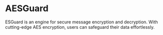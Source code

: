 # AESGuard
ESGuard is an engine for secure message encryption and decryption. With cutting-edge AES encryption, users can safeguard their data effortlessly.
